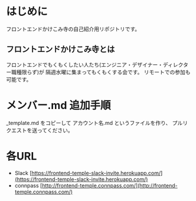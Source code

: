 # はじめに
フロントエンドかけこみ寺の自己紹介用リポジトリです。

## フロントエンドかけこみ寺とは
フロントエンドでもくもくしたい人たち(エンジニア・デザイナー・ディレクター職種限らず)が
隔週水曜に集まってもくもくする会です。
リモートでの参加も可能です。

# メンバー.md 追加手順

_template.md をコピーして アカウント名.md というファイルを作り、
プルリクエストを送ってください。

# 各URL
- Slack [https://frontend-temple-slack-invite.herokuapp.com/](https://frontend-temple-slack-invite.herokuapp.com/)
- connpass [http://frontend-temple.connpass.com/](http://frontend-temple.connpass.com/)
